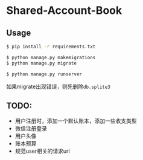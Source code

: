 # Shared-Account-Book


## Usage

```bash
$ pip install -r requirements.txt

$ python manage.py makemigrations
$ python manage.py migrate

$ python manage.py runserver
```
如果migrate出现错误，则先删除`db.splite3`

## TODO:
- 用户注册时，添加一个默认账本，添加一些收支类型
- 微信注册登录
- 用户头像
- 账本预算
- 规范user相关的请求url